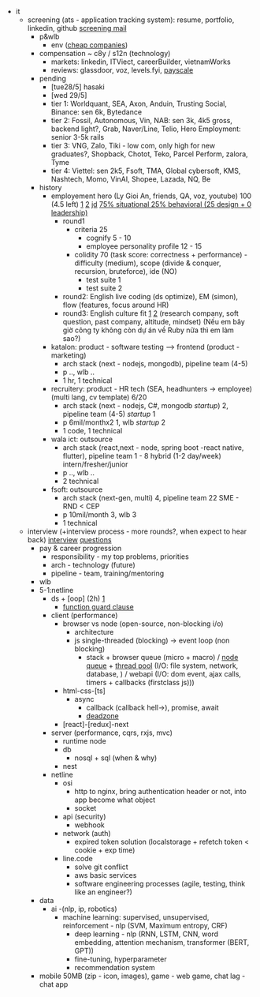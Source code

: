 - it
	- screening (ats - application tracking system): resume, portfolio, linkedin, github  [screening mail](https://docs.google.com/document/d/1y0VItqH6DskdeCVprv90CKCHmqX_QpQiREInf3Dqui0/edit?usp=sharing)
		- p&wlb
			- env ([cheap companies](https://qr.ae/pveoxj))
		- compensation ~ c8y / s12n (technology)
			- markets: linkedin, ITViect, careerBuilder, vietnamWorks
			- reviews: glassdoor, voz, levels.fyi, [payscale](https://www.payscale.com/research/CN/Job=Software_Engineer/Salary)
		 - pending
			 - [tue28/5] hasaki
			 - [wed 29/5]
			- tier 1: Worldquant, SEA, Axon, Anduin, Trusting Social, Binance: sen 6k, Bytedance
			- tier 2: Fossil, Autonomous, Vin, NAB: sen 3k, 4k5 gross, backend light?, Grab, Naver/Line, Telio, Hero Employment: senior 3-5k rails
			- tier 3: VNG, Zalo, Tiki - low com, only high for new graduates?, Shopback, Chotot, Teko, Parcel Perform, zalora, Tyme
			- tier 4: Viettel: sen 2k5, Fsoft, TMA, Global cybersoft, KMS, Nashtech, Momo, VinAI, Shopee, Lazada, NQ, Be
		- history
			- employement hero  (Ly Gioi An, friends, QA, voz, youtube) 100 (4.5 left) [1](https://voz.vn/t/thread-tong-hop-chia-se-ve-muc-luong-tai-cac-cong-ty-part-2.515355/post-27554372)  [2](https://voz.vn/t/event-box-cntt-2023-chia-se-kinh-nghiem-phong-van.694369/post-23521883) [jd](https://www.linkedin.com/jobs/view/3867616151/?refId=0b8e05c5-c234-4901-a955-e3d7dab3c9b7&trackingId=%2B9tEhyN5Tk6PxSahbDu1%2Fg%3D%3D) [75% situational 25% behavioral (25 design + 0 leadership)](https://www.youtube.com/watch?v=0Z9RW_hhUT4&t=330s)
				- round1
					- criteria 25
						- cognify 5 - 10
						- employee personality profile 12 - 15
					- colidity 70 (task score: correctness + performance) - difficulty (medium), scope (divide & conquer, recursion, bruteforce), ide (NO)
						- test suite 1
						- test suite 2
				- round2: English live coding (ds optimize), EM (simon), flow (features, focus around HR)
				- round3: English culture fit [1](https://reviewcongty.com/companies/employment-hero/review/61d5b83f5c627f39a5f648cc) [2](https://www.youtube.com/watch?v=y-ueVqgeq9M&t=123s) (research company, soft question, past company, altitude, mindset) (Nếu em bây giờ công ty không còn dự án về Ruby nữa thì em làm sao?)
			- katalon: product - software testing --> frontend (product - marketing)
				- arch stack (next - nodejs, mongodb), pipeline team (4-5)
				- p .., wlb ..
				- 1 hr, 1 technical
			- recruitery: product - HR tech (SEA, headhunters -> employee) (multi lang, cv template) 6/20
				- arch stack (next - nodejs, C#, mongodb *startup*) 2, pipeline team (4-5) *startup* 1
				- p 6mil/monthx2 1, wlb *startup* 2
				- 1 code, 1 technical
			- wala ict: outsource
				- arch stack (react,next - node, spring boot -react native, flutter), pipeline team 1 - 8 hybrid (1-2 day/week) intern/fresher/junior
				- p .., wlb ..
				- 2 technical
			- fsoft: outsource
				- arch stack (next-gen, multi) 4, pipeline team 22 SME - RND < CEP
				- p 10mil/month 3, wlb 3
				- 1 technical
	- interview (+interview process - more rounds?, when expect to hear back) [interview](https://docs.google.com/document/d/1Iw9sBx5SfU7gMc1zazWYM6ZtiWlHE7rGsRUrMZdiBgA/edit) [questions](https://www.inc.com/jeff-haden/27-most-commonly-asked-job-interviewers-questions-and-answers.html)
		- pay & career progression
			- responsibility - my top problems, priorities 
			- arch - technology (future)
			- pipeline - team, training/mentoring
		- wlb
		- 5-1:netline
			- ds + [oop] (2h) [1](https://voz.vn/t/tong-hop-ke-ve-nhung-bai-coding-challenge-khi-phong-van-it.27324/post-706933)
				- [function guard clause](https://www.youtube.com/watch?v=CFRhGnuXG-4)
			- client (performance)
				- browser vs node (open-source, non-blocking i/o)
					- architecture
					- js single-threaded (blocking)  -> event loop (non blocking)
						- stack + browser queue (micro + macro) / [node queue](https://www.youtube.com/watch?v=AiPrW8zAiL4) + [thread pool](https://dev.to/jasmin/difference-between-the-event-loop-in-browser-and-node-js-1113) (I/O: file system, network, database, ) / webapi (I/O: dom event, ajax calls, timers + callbacks (firstclass js))) 
				- html-css-[ts]
					- async
						- callback (callback hell->), promise, await
						- [deadzone](https://www.freecodecamp.org/news/what-is-dead-zone-in-javascript/?ref=dailydev)
				- [react]-[redux]-next
			- server (performance, cqrs, rxjs, mvc)
				- runtime node
				- db
					- nosql + sql (when & why)
				- nest
			- netline
				- osi
					- http to nginx, bring authentication header or not, into app become what object
					- socket
				- api (security)
					- webhook
				- network (auth)
					- expired token solution (localstorage + refetch token < cookie + exp time)
				- line.code
					- solve git conflict
					- aws basic services
					- software engineering processes (agile, testing, think like an engineer?)
		- data
			- ai -(nlp, ip, robotics) 
				- machine learning: supervised, unsupervised, reinforcement - nlp (SVM, Maximum entropy, CRF)
					- deep learning - nlp (RNN, LSTM, CNN, word embedding, attention mechanism, transformer (BERT, GPT)) 
					- fine-tuning, hyperparameter
					- recommendation system
		- mobile 50MB (zip - icon, images), game - web game, chat lag - chat app